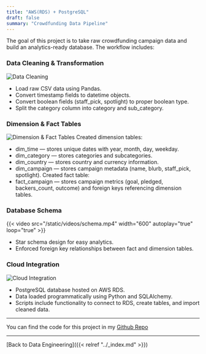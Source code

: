```yaml
---
title: "AWS(RDS) + PostgreSQL"
draft: false
summary: "Crowdfunding Data Pipeline"
---
```

The goal of this project is to take raw crowdfunding campaign data and build an analytics-ready database. The workflow includes:

### Data Cleaning & Transformation
![Data Cleaning](/static/images/data-clean.png)
- Load raw CSV data using Pandas.
- Convert timestamp fields to datetime objects.
- Convert boolean fields (staff_pick, spotlight) to proper boolean type.
- Split the category column into category and sub_category.

### Dimension & Fact Tables
![Dimension & Fact Tables](/static/images/dim-tables.png)
Created dimension tables:
- dim_time — stores unique dates with year, month, day, weekday.
- dim_category — stores categories and subcategories.
- dim_country — stores country and currency information.
- dim_campaign — stores campaign metadata (name, blurb, staff_pick, spotlight).
Created fact table:
- fact_campaign — stores campaign metrics (goal, pledged, backers_count, outcome) and foreign keys referencing dimension tables.

### Database Schema
{{< video src="/static/videos/schema.mp4" width="600" autoplay="true" loop="true" >}}
- Star schema design for easy analytics.
- Enforced foreign key relationships between fact and dimension tables.

### Cloud Integration
![Cloud Integration](/static/images/cloud-deploy.png)
- PostgreSQL database hosted on AWS RDS.
- Data loaded programmatically using Python and SQLAlchemy.
- Scripts include functionality to connect to RDS, create tables, and import cleaned data.

---
You can find the code for this project in my
[Github Repo](https://github.com/Chan-McLaren/crowdfunding_data_engineering_ISI)

---
[Back to Data Engineering]({{< relref "../_index.md" >}})
